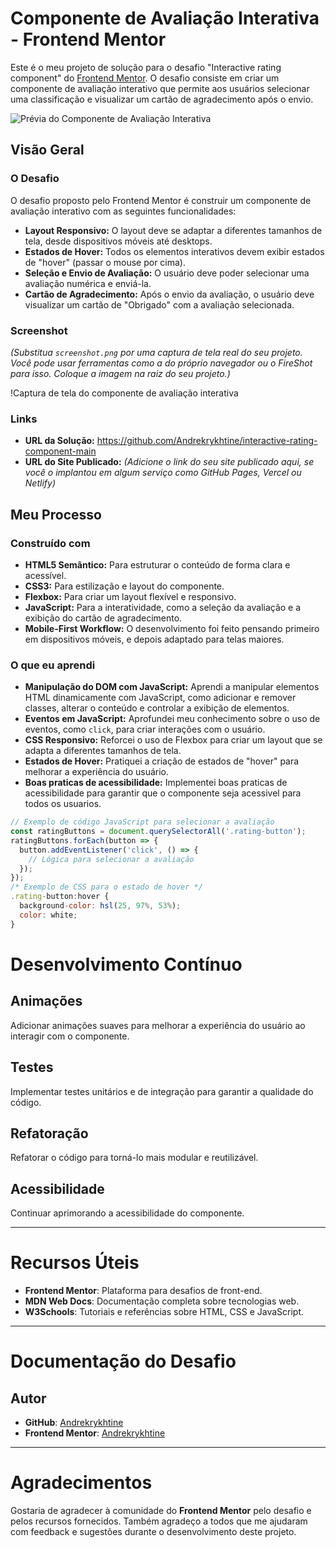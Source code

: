 # Componente de Avaliação Interativa - Frontend Mentor

Este é o meu projeto de solução para o desafio "Interactive rating component" do [Frontend Mentor](https://www.frontendmentor.io/challenges/interactive-rating-component-koxpeBUmI). O desafio consiste em criar um componente de avaliação interativo que permite aos usuários selecionar uma classificação e visualizar um cartão de agradecimento após o envio.

![Prévia do Componente de Avaliação Interativa](./screenshot.png)

## Visão Geral

### O Desafio

O desafio proposto pelo Frontend Mentor é construir um componente de avaliação interativo com as seguintes funcionalidades:

*   **Layout Responsivo:** O layout deve se adaptar a diferentes tamanhos de tela, desde dispositivos móveis até desktops.
*   **Estados de Hover:** Todos os elementos interativos devem exibir estados de "hover" (passar o mouse por cima).
*   **Seleção e Envio de Avaliação:** O usuário deve poder selecionar uma avaliação numérica e enviá-la.
*   **Cartão de Agradecimento:** Após o envio da avaliação, o usuário deve visualizar um cartão de "Obrigado" com a avaliação selecionada.

### Screenshot

*(Substitua `screenshot.png` por uma captura de tela real do seu projeto. Você pode usar ferramentas como a do próprio navegador ou o FireShot para isso. Coloque a imagem na raiz do seu projeto.)*

!Captura de tela do componente de avaliação interativa

### Links

*   **URL da Solução:** https://github.com/Andrekrykhtine/interactive-rating-component-main
*   **URL do Site Publicado:** *(Adicione o link do seu site publicado aqui, se você o implantou em algum serviço como GitHub Pages, Vercel ou Netlify)*

## Meu Processo

### Construído com

*   **HTML5 Semântico:** Para estruturar o conteúdo de forma clara e acessível.
*   **CSS3:** Para estilização e layout do componente.
*   **Flexbox:** Para criar um layout flexível e responsivo.
*   **JavaScript:** Para a interatividade, como a seleção da avaliação e a exibição do cartão de agradecimento.
*   **Mobile-First Workflow:** O desenvolvimento foi feito pensando primeiro em dispositivos móveis, e depois adaptado para telas maiores.

### O que eu aprendi

*   **Manipulação do DOM com JavaScript:** Aprendi a manipular elementos HTML dinamicamente com JavaScript, como adicionar e remover classes, alterar o conteúdo e controlar a exibição de elementos.
*   **Eventos em JavaScript:** Aprofundei meu conhecimento sobre o uso de eventos, como `click`, para criar interações com o usuário.
*   **CSS Responsivo:** Reforcei o uso de Flexbox para criar um layout que se adapta a diferentes tamanhos de tela.
*   **Estados de Hover:** Pratiquei a criação de estados de "hover" para melhorar a experiência do usuário.
* **Boas praticas de acessibilidade:** Implementei boas praticas de acessibilidade para garantir que o componente seja acessivel para todos os usuarios.

```javascript
// Exemplo de código JavaScript para selecionar a avaliação
const ratingButtons = document.querySelectorAll('.rating-button');
ratingButtons.forEach(button => {
  button.addEventListener('click', () => {
    // Lógica para selecionar a avaliação
  });
});
/* Exemplo de CSS para o estado de hover */
.rating-button:hover {
  background-color: hsl(25, 97%, 53%);
  color: white;
}
```

# Desenvolvimento Contínuo

## Animações
Adicionar animações suaves para melhorar a experiência do usuário ao interagir com o componente.

## Testes
Implementar testes unitários e de integração para garantir a qualidade do código.

## Refatoração
Refatorar o código para torná-lo mais modular e reutilizável.

## Acessibilidade
Continuar aprimorando a acessibilidade do componente.

---

# Recursos Úteis

- **Frontend Mentor**: Plataforma para desafios de front-end.
- **MDN Web Docs**: Documentação completa sobre tecnologias web.
- **W3Schools**: Tutoriais e referências sobre HTML, CSS e JavaScript.

---

# Documentação do Desafio

## Autor
- **GitHub**: [Andrekrykhtine](https://github.com/Andrekrykhtine)
- **Frontend Mentor**: [Andrekrykhtine](https://www.frontendmentor.io/profile/Andrekrykhtine)

---

# Agradecimentos

Gostaria de agradecer à comunidade do **Frontend Mentor** pelo desafio e pelos recursos fornecidos. Também agradeço a todos que me ajudaram com feedback e sugestões durante o desenvolvimento deste projeto.